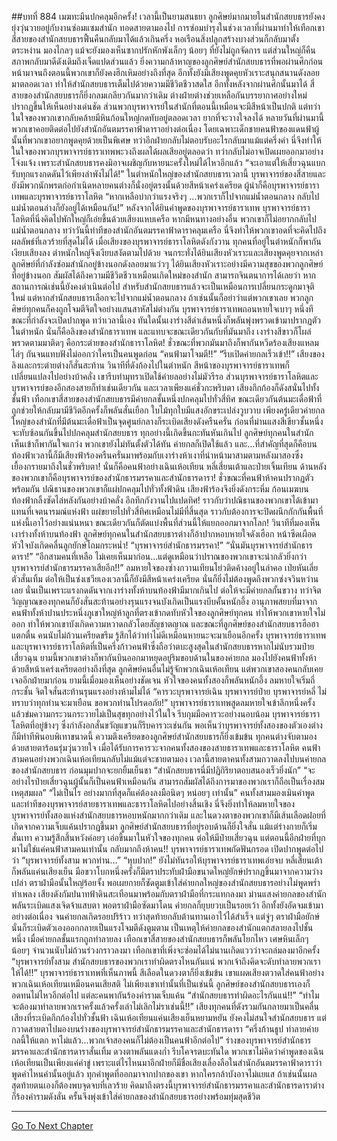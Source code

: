 ##บทที่ 884 เมฆทะมึนปกคลุมอีกครั้ง!
เวลานี้เป็นยามสนธยา ลูกศิษย์มากมายในสำนักสยบธารยังคงยุ่งวุ่นวายอยู่กับงานซ่อมแซมสำนัก ทอดสายตามองไป การซ่อมบำรุงในช่วงเวลาที่ผ่านมาทำให้เทือกเขาสี่สายของสำนักสยบธารฟื้นคืนกลับมาได้แล้วเกินครึ่ง หอเรือนสิ่งปลูกสร้างบางส่วนก็กลับมาตั้งตระหง่าน มองไกลๆ แม้จะยังมองเห็นซากปรักหักพังเล็กๆ น้อยๆ ที่ยังไม่ถูกจัดการ แต่ส่วนใหญ่ก็คืนสภาพกลับมาดีดังเดิมถึงเจ็ดแปดส่วนแล้ว
ยิ่งความกล้าหาญของลูกศิษย์สำนักสยบธารที่พอผ่านศึกก่อนหน้ามาจนถึงตอนนี้พวกเขาก็ยังคงฮึกเหิมอย่างถึงที่สุด อีกทั้งยังมีเสียงพูดคุยหัวเราะสนุกสนานดังลอยมาตลอดเวลา ทำให้สำนักสยบธารเต็มไปด้วยความมีชีวิตชีวาสดใส
อีกทั้งหลังจากผ่านศึกนั้นมาได้ สี่สายของสำนักสยบธารก็ยิ่งกลมเกลียวกันมากว่าเดิม ต่างฝ่ายต่างช่วยเหลือกันบรรยากาศอย่างใหม่ปรากฏขึ้นให้เห็นอย่างเด่นชัด
ส่วนพวกบุรพาจารย์ในสำนักที่ตอนนี้เหมือนจะมีสีหน้าเป็นปกติ แต่ทว่าในใจของพวกเขากลับคล้ายมีหินก้อนใหญ่กดทับอยู่ตลอดเวลา ยากที่จะวางใจลงได้ หลายวันที่ผ่านมานี้พวกเขาคอยติดต่อไปยังสำนักอันตมรรคาฟ้าดาราอย่างต่อเนื่อง โดยเฉพาะเด็กชายคนฟ้าของแดนฟ้าผู้นั้นที่พวกเขาอยากพูดคุยด้วยเป็นพิเศษ ทว่าอีกฝ่ายกลับไม่ตอบรับอะไรกลับมาแม้แต่ครึ่งคำ
นี่จึงทำให้ในใจของพวกบุรพาจารย์ธาราเทพพะวงถึงผลได้ผลเสียอยู่ตลอดว่า ทว่ากลับไม่อาจเปิดเผยออกมาอย่างโจ่งแจ้ง เพราะสำนักสยบธารคงมิอาจเผชิญกับหายนะครั้งใหม่ได้ไหวอีกแล้ว
“จะเอาแต่ให้เสี่ยวฉุนแบกรับทุกแรงกดดันไว้เพียงลำพังไม่ได้!” ในตำหนักใหญ่ของสำนักสยบธารเวลานี้ บุรพาจารย์ของสี่สายและยังมีพวกนักพรตก่อกำเนิดหลายคนต่างก็นั่งอยู่ตรงนั้นด้วยสีหน้าเคร่งเครียด ผู้นำก็คือบุรพาจารย์ธาราเทพและบุรพาจารย์ธาราโลหิต
“หากเหลือบ่ากว่าแรงจริงๆ ...พวกเราก็ไปจากแม่น้ำตอนกลาง กลับไปแม่น้ำตอนล่างก็ยังอยู่ได้เหมือนกัน!” หลังจากได้ยินคำพูดของบุรพาจารย์ธาราเทพ บุรพาจารย์ธาราโลหิตที่นิ่งคิดไปพักใหญ่ก็เอ่ยขึ้นด้วยเสียงแหบเครือ
หากมีหนทางอย่างอื่น พวกเขาก็ไม่อยากกลับไปแม่น้ำตอนกลาง ทว่าวันนี้ท่าทีของสำนักอันตมรรคาฟ้าดาราคลุมเครือ นี่จึงทำให้พวกเขาอดที่จะคิดไปถึงผลลัพธ์ที่เลวร้ายที่สุดไม่ได้
เมื่อเสียงของบุรพาจารย์ธาราโลหิตดังกังวาน ทุกคนที่อยู่ในตำหนักก็พากันเงียบเสียงลง ตำหนักใหญ่จึงเงียบสงัดตามไปด้วย จนกระทั่งได้ยินเสียงหัวเราะและเสียงพูดคุยจากเหล่าลูกศิษย์ที่กำลังซ่อมสำนักอยู่ข้างนอกดังลอยมาแว่วๆ
ได้ยินเสียงหัวเราะอย่างมีความสุขของพวกลูกศิษย์ที่อยู่ข้างนอก สัมผัสได้ถึงความมีชีวิตชีวาเหมือนเกิดใหม่ของสำนัก สามารถจินตนาการได้เลยว่า หากสถานการณ์เช่นนี้ยังคงดำเนินต่อไป สำหรับสำนักสยบธารแล้วจะเป็นเหมือนการเปลี่ยนกระดูกมาจุติใหม่ แต่หากสำนักสยบธารเลือกจะไปจากแม่น้ำตอนกลาง ถ้าเช่นนั้นก็อย่าว่าแต่พวกเขาเลย พวกลูกศิษย์ทุกคนก็คงถูกโจมตีจิตใจอย่างแสนสาหัสไม่ต่างกัน
บุรพาจารย์ธาราเทพถอนหายใจเบาๆ หนึ่งที ขณะที่กำลังจะเปิดปากพูด ทว่าเวลานี้เอง ทันใดนั้นเงาร่างสีดำเส้นหนึ่งก็พลันพุ่งพรวดเข้ามาปรากฏตัวในตำหนัก นั่นก็คือลิงของสำนักธาราเทพ และแทบจะขณะเดียวกันกับที่มันมาถึง เงาร่างสีขาวก็โผล่พรวดตามมาติดๆ คือกระต่ายของสำนักธาราโลหิต!
ชั่วขณะที่พวกมันมาถึงก็พากันหวีดร้องเสียงแหลมไล่ๆ กันจนแทบฟังไม่ออกว่าใครเป็นคนพูดก่อน
“คนฟ้ามาโจมตี!!”
“รีบเปิดค่ายกลเร็วเข้า!!”
เสียงของลิงและกระต่ายต่างก็สั่นสะท้าน วินาทีที่ดังก้องไปในตำหนัก สีหน้าของบุรพาจารย์ธาราเทพก็เปลี่ยนแปลงไปอย่างบ้าคลั่ง เขารีบทำมุทราเปิดใช้ค่ายลอย่างไม่มัวรีรอ ส่วนบุรพาจารย์ธาราโลหิตและบุรพาจารย์ของอีกสองสายก็ทำเช่นเดียวกัน และเวลาเพียงแค่ชั่วกะพริบตา เสียงกึกก้องก็ดังสนั่นไปทั้งชั้นฟ้า เทือกเขาสี่สายของสำนักสยบธารมีค่ายกลชั้นหนึ่งปกคลุมไปทั่วสี่ทิศ
ขณะเดียวกันต้นมะเดื่อฟ้าที่ถูกช่วยให้กลับมามีชีวิตอีกครั้งก็พลันสั่นเยือก ใบไม้ทุกใบมีแสงอักขระเปล่งวูบวาบ เพียงครู่เดียวค่ายกลใหญ่ของสำนักที่มีต้นมะเดื่อฟ้าเป็นจุดศูนย์กลางก็ระเบิดเสียงดังครืนครั่น ก่อนที่ม่านแสงสีเขียวชั้นหนึ่งจะทับซ้อนกันขึ้นไปปกคลุมสำนักสยบธาร
ทุกอย่างนี้เกิดขึ้นกะทันหันเกินไป ลูกศิษย์ทุกคนในสำนักเห็นเข้าก็พากันใจแกว่ง พวกเขายังไม่ทันตั้งตัวได้ทัน ค่ายกลก็เปิดใช้แล้ว และ...ที่สำคัญที่สุดก็คือบนท้องฟ้าเวลานี้ก็มีเสียงฟ้าร้องครืนครั่นมาพร้อมกับเงาร่างห้าเงาที่นำหน้ามาสามตามหลังมาสองซึ่งเยื้องกรายมาถึงในชั่วพริบตา!
นั่นก็คือคนฟ้าอย่างเฉินเห้อเทียน หลี่เสี่ยนเต้าและป๋ายเจิ้นเทียน ด้านหลังของพวกเขาก็คือบุรพาจารย์ของสำนักธารมรรคาและสำนักธารดารา!
ชั่วขณะที่คนฟ้าห้าคนปรากฏตัวพร้อมกัน ปณิธานของพวกเขาก็แผ่ปกคลุมไปทั่วทั้งฟ้าดิน เสียงฟ้าร้องจึงยิ่งดังกระหึ่ม ก้อนเมฆบนท้องฟ้ากลิ้งซัดไล่หลังกันอย่างบ้าคลั่ง อึกทึกกังวานไปแปดทิศ!
ราวกับว่าปณิธานของพวกเขาได้เข้ามาแทนที่เจตนารมณ์แห่งฟ้า แผ่ขยายไปทั่วสี่ทิศเหมือนไม่มีที่สิ้นสุด ราวกับต้องการจะปิดผนึกกักกันพื้นที่แห่งนี้เอาไว้อย่างแน่นหนา ขณะเดียวกันก็ตัดแบ่งพื้นที่ส่วนนี้ให้แยกออกมาจากโลก!
วินาทีที่มองเห็นเงาร่างทั้งห้าบนท้องฟ้า ลูกศิษย์ทุกคนในสำนักสยบธารต่างก็อ้าปากหอบหายใจดังเฮือก หน้าซีดเผือด หัวใจบังเกิดคลื่นลูกยักษ์โถมกระหน่ำ!
“บุรพาจารย์สำนักธารมรรคา!”
“นั่นมันบุรพาจารย์สำนักธารดารา!”
“อีกสามคนที่เหลือ ไม่เคยเห็นมาก่อน...แต่ดูเหมือนว่าปราณของพวกเขาจะน่ากลัวยิ่งกว่าบุรพาจารย์สำนักธารมรรคาเสียอีก!!”
ลมหายใจของซ่างกวานเทียนโย่วติดค้างอยู่ในลำคอ เป่ยหันเลี่ยตัวสั่นเทิ้ม ต่อให้เป็นซ่งเชวียเองเวลานี้ก็ยังมีสีหน้าเคร่งเครียด นั่นก็ยิ่งไม่ต้องพูดถึงพวกซ่งจวินหว่านเลย
นั่นเป็นเพราะแรงกดดันจากเงาร่างทั้งห้าบนท้องฟ้ามีมากเกินไป ต่อให้จะมีค่ายกลกั้นขวาง ทว่าจิตวิญญาณของทุกคนก็ยังสั่นสะท้านอย่างรุนแรงจนบังเกิดเป็นแรงบีบคั้นหนักอึ้ง
อานุภาพสยบที่มาจากคนฟ้าทั้งห้าปานประหนึ่งภูเขาใหญ่ห้าลูกที่ตรงเข้ากดทับหัวใจของลูกศิษย์ทุกคน ทำให้พวกเขาหายใจไม่ออก ทำให้พวกเขาบังเกิดความหวาดกลัวโดยสัญชาตญาณ
และขณะที่ลูกศิษย์ของสำนักสยบธารฮือฮาแตกตื่น คนนับไม่ถ้วนเครียดขรึม รู้สึกได้ว่าท่าไม่ดีเหมือนหายนะจะมาเยือนอีกครั้ง บุรพาจารย์ธาราเทพและบุรพาจารย์ธาราโลหิตที่เป็นครึ่งก้าวคนฟ้าซึ่งถือว่าตบะสูงสุดในสำนักสยบธารหากไม่นับรวมป๋ายเสี่ยวฉุน ยามนี้พวกเขาต่างก็พากันบินออกมาหยุดอยู่ริมขอบด้านในของค่ายกล มองไปยังคนฟ้าทั้งห้าด้วยสีหน้าเคร่งเครียดอย่างถึงที่สุด
ลูกศิษย์คนอื่นไม่รู้จักพวกเฉินเห้อเทียน แต่พวกเขาสองคนกลับเคยเจออีกฝ่ายมาก่อน ยามนี้เมื่อมองเห็นอย่างชัดเจน หัวใจของคนทั้งสองก็พลันหนักอึ้ง ลมหายใจเริ่มถี่กระชั้น จิตใจสั่นสะท้านรุนแรงอย่างห้ามไม่ได้
“คารวะบุรพาจารย์เฉิน บุรพาจารย์ป๋าย บุรพาจารย์หลี่ ไม่ทราบว่าทุกท่านจะมาเยือน ขอพวกท่านโปรดอภัย!” บุรพาจารย์ธาราเทพสูดลมหายใจเข้าลึกหนึ่งครั้งแล้วข่มความกระวนกระวายไม่เป็นสุขทุกอย่างไว้ในใจ รีบกุมมือคารวะอย่างนอบน้อม
บุรพาจารย์ธาราโลหิตที่อยู่ข้างๆ ซึ่งกำลังอกสั่นขวัญแขวนก็รีบคารวะเช่นกัน
พอเห็นว่าบุรพาจารย์ทั้งสองของตัวเองต่างก็มีท่าทีพินอบพิเทาขนาดนี้ ความตึงเครียดของลูกศิษย์สำนักสยบธารก็ยิ่งเข้มข้น ทุกคนต่างจับตามองด้วยสายตาร้อนรุ่มวุ่นวายใจ
เมื่อได้รับการคารวะจากคนทั้งสองของสายธาราเทพและธาราโลหิต คนฟ้าสามคนอย่างพวกเฉินเห้อเทียนกลับไม่แม้แต่จะชายตามอง เวลานี้สายตาคนทั้งสามกวาดลงไปบนค่ายกลของสำนักสยบธาร ก่อนมุมปากจะยกยิ้มเย็นชา
“สำนักสยบธารนี่มีปฏิกิริยาตอบสนองเร็วยิ่งนัก”
“จะอย่างไรป๋ายเสี่ยวฉุนผู้นั้นก็เป็นคนฟ้าเหมือนกัน สามารถสัมผัสได้ถึงการมาของพวกเราก็ถือเป็นเรื่องสมเหตุสมผล”
“ไม่เป็นไร อย่างมากที่สุดก็แค่ต้องลงมือนิดๆ หน่อยๆ เท่านั้น” คนทั้งสามมองเมินคำพูดและท่าทีของบุรพาจารย์สายธาราเทพและธาราโลหิตไปอย่างสิ้นเชิง นี่จึงยิ่งทำให้ลมหายใจของบุรพาจารย์ทั้งสองแห่งสำนักสยบธารหอบหนักมากกว่าเดิม และในดวงตาของพวกเขาก็มีเส้นเลือดฝอยที่เกิดจากความเจ็บแค้นปรากฏขึ้นมา
ลูกศิษย์สำนักสยบธารที่อยู่รอบด้านก็ยิ่งใจสั่น แม้แต่ร่างกายก็เริ่มสั่นเทา ความรู้สึกสิ้นหวังค่อยๆ เอ่อขึ้นมาในหัวใจของทุกคน ต่อให้มีป๋ายเสี่ยวฉุน แต่ตอนนี้อีกฝ่ายที่บุกมาไม่ใช่แค่คนฟ้าสามคนเท่านั้น กลับมากถึงห้าคน!!
บุรพาจารย์ธาราเทพกัดฟันกรอด เปิดปากพูดต่อไปว่า
“บุรพาจารย์ทั้งสาม พวกท่าน...”
“หุบปาก!” ยังไม่ทันรอให้บุรพาจารย์ธาราเทพเอ่ยจบ หลี่เสี่ยนเต้าก็พลันแค่นเสียงเย็น มือขวาโบกหนึ่งครั้งก็มีตราประทับฝ่ามือขนาดใหญ่ยักษ์ปรากฏขึ้นมาจากความว่างเปล่า ตราฝ่ามือนั้นใหญ่ร้อยจั้ง พอเผยกายก็ซัดตูมเข้าใส่ค่ายกลใหญ่ของสำนักสยบธารอย่างไม่พูดพร่ำทำเพลง
เสียงดังกัมปนาทฟ้าดินสะเทือนมาพร้อมกับตราฝ่ามือที่กระแทกลงมา ม่านแสงค่ายกลของสำนักพลันระเบิดแสงเจิดจ้าแสบตา พอตราฝ่ามือซัดมาโดน ค่ายกลก็ยุบยวบเป็นรอยเว้า อีกทั้งยังอัดจมเข้ามาอย่างต่อเนื่อง จนค่ายกลเกิดรอยปริร้าว
ทว่าสุดท้ายกลับต้านทานเอาไว้ได้สำเร็จ แต่จู่ๆ ตราฝ่ามือยักษ์นั่นก็ระเบิดตัวเองออกกลายเป็นแรงโจมตีดังตูมตาม เป็นเหตุให้ค่ายกลของสำนักแตกสลายลงไปชั้นหนึ่ง
เมื่อค่ายกลชั้นแรกถูกทำลายลง เทือกเขาสี่สายของสำนักสยบธารก็พลันโยกไหว เศษหินเล็กๆ น้อยๆ จำนวนนับไม่ถ้วนร่วงกราวลงมา เทือกเขาที่เพิ่งจะซ่อมได้ไม่นานเกิดแววว่าจะถล่มลงมาอีกครั้ง
“บุรพาจารย์ทั้งสาม สำนักสยบธารของพวกเราทำผิดตรงไหนกันแน่ พวกเจ้าถึงคิดจะดับทำลายพวกเราให้ได้!!” บุรพาจารย์ธาราเทพที่เห็นภาพนี้ สีเลือดในดวงตาก็ยิ่งเข้มข้น เขาแผดเสียงตวาดใส่คนฟ้าอย่างพวกเฉินเห้อเทียนเหมือนคนเสียสติ
ไม่เพียงเขาเท่านั้นที่เป็นเช่นนี้ ลูกศิษย์ของสำนักสยบธารเองก็อดทนไม่ไหวอีกต่อไป แต่ละคนพากันร้องคำรามเจ็บแค้น
“สำนักสยบธารทำผิดอะไรกันแน่!!”
“ทำไมจะต้องมาทำลายพวกเราครั้งแล้วครั้งเล่าไม่เลิกไม่ราเช่นนี้!!”
เสียงทุกคนที่ดังรวมกันกลายมาเป็นคลื่นเสียงที่ระเบิดกึกก้องไปทั่วชั้นฟ้า เฉินเห้อเทียนแค่นเสียงเย็นหยามหยัน ยังคงไม่สนใจสำนักสยบธาร แต่กวาดสายตาไปมองบนร่างของบุรพาจารย์สำนักธารมรรคาและสำนักธารดารา
“ครึ่งก้านธูป ทำลายค่ายกลนี้ให้แตก หาไม่แล้ว...พวกเจ้าสองคนก็ไม่ต้องเป็นคนฟ้าอีกต่อไป”
ร่างของบุรพาจารย์สำนักธารมรรคาและสำนักธารดาราสั่นเทิ้ม ดวงตาพลันแดงก่ำ รีบโคจรตบะทันใด พวกเขาไม่คิดว่าคำพูดของเฉินเห้อเทียนเป็นเพียงแค่คำขู่ เพราะแต่ไรไหนมาอีกฝ่ายก็มีชื่อเสียงเลื่องลือในสำนักอันตมรรคาฟ้าดาราว่าพูดคำไหนคำนั้นอยู่แล้ว ทุกคำพูดที่ออกมาจากปากของเขา หากใครกล้าบังอาจไม่แยแส ถ้าเช่นนั้นผลสุดท้ายตนเองก็ต้องพบจุดจบที่เลวร้าย
คิดมาถึงตรงนี้บุรพาจารย์สำนักธารมรรคาและสำนักธารดาราต่างก็ร้องคำรามดังลั่น ครั้นจึงพุ่งเข้าใส่ค่ายกลของสำนักสยบธารอย่างพร้อมทุ่มสุดชีวิต

------


[Go To Next Chapter]( ./31.md)